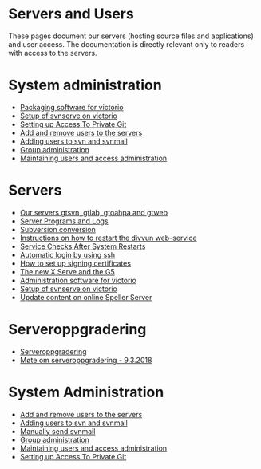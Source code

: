 # Servers and Users

These pages document our servers (hosting source files and
applications) and user access. The documentation is directly relevant
only to readers with access to the servers.

# System administration
* [Packaging software for victorio](system/checkinstall.html)
* [Setup of svnserve on victorio](system/svnserve.html)
* [Setting up Access To Private Git](system/AccessToPrivateGit.html)
* [Add and remove users to the servers](system/addremove.html)
* [Adding users to svn and svnmail](system/manually-send-svn-email.html)
* [Group administration](system/groups.html)
* [Maintaining users and access administration](system/UsersAndAccessAdministration.html)

# Servers
* [Our servers gtsvn, gtlab, gtoahpa and gtweb](VirtualServers.html)
* [Server Programs and Logs](ServerProgramsAndLogs.html)
* [Subversion conversion](system/svn-setup.html)
* [Instructions on how to restart the divvun web-service](system/divvun-server.html)
* [Service Checks After System Restarts](system/ServiceChecksAfterSystemRestarts.html)
* [Automatic login by using ssh](system/auto-pass.html)
* [How to set up signing certificates](system/SettingUpSigningCertificates.html)
* [The new X Serve and the G5](xserve-g5.html)
* [Administration software for victorio](system/checkinstall.html)
* [Setup of svnserve on victorio](system/svnserve.html)
* [Update content on online Speller Server](SpellerServer.html)

# Serveroppgradering
* [Serveroppgradering](system/Serveroppgradering.html)
* [Møte om serveroppgradering - 9.3.2018](../admin/technical/2018-03-09Servers.html)

# System Administration
* [Add and remove users to the servers](system/addremove.html)
* [Adding users to svn and svnmail](system/addsvn-users.html)
* [Manually send svnmail](system/manually-send-svn-email.html)
* [Group administration](system/groups.html)
* [Maintaining users and access administration](system/UsersAndAccessAdministration.html)
* [Setting up Access To Private Git](system/AccessToPrivateGit.html)
